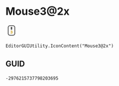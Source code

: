 # Mouse3@2x
![](/img/Mouse3@2x.png)

``` CSharp
EditorGUIUtility.IconContent("Mouse3@2x")
```
## GUID
```
-2976215737798203695
```
